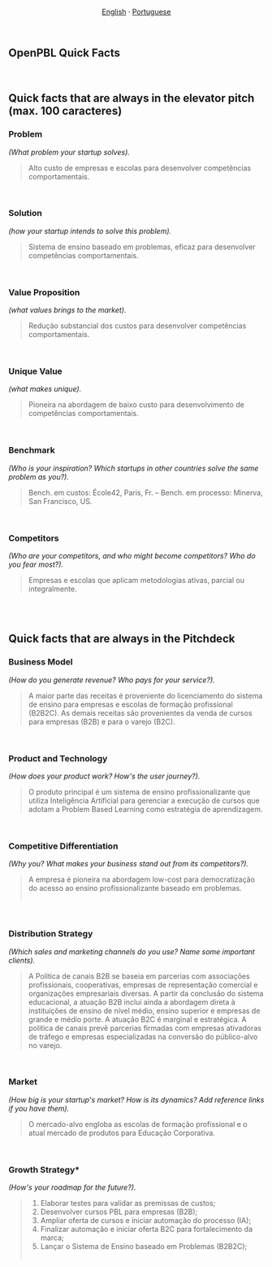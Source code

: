 
<p align="center">    
    <a href="#english">English</a>
    ·
    <a href="#portuguese">Portuguese</a>
</p>

<!--

<a name="english"></a>
<br>

## ABOUT OPEN-PBL

A 




<br>
<p align="center">    
    <a href="#english">English</a>
    ·
    <a href="#portuguese">Portuguese</a>
</p>

## <br>
<br><br><br><br><br><br><br><br><br><br><br><br><br><br><br><br><br><br><br><br><br><br><br><br><br>
<br><br><br><br><br><br><br><br><br><br><br><br><br><br><br><br><br><br><br><br><br><br><br><br><br>


<a name="spanish"></a> 
<br>

--> 

<a name="portuguese"></a> 
<br>

## OpenPBL Quick Facts

<br>

## Quick facts that are always in the elevator pitch (max. 100 caracteres)

### Problem
*(What problem your startup solves).*<br>
>Alto custo de empresas e escolas para desenvolver competências comportamentais.

<br>


### Solution 
*(how your startup intends to solve this problem).*<br>
>Sistema de ensino baseado em problemas, eficaz para desenvolver competências comportamentais. 

<br>

### Value Proposition 
*(what values brings to the market).*<br>
>Redução substancial dos custos para desenvolver competências comportamentais. 

<br>

### Unique Value
*(what makes unique).*<br>
>Pioneira na abordagem de baixo custo para desenvolvimento de competências comportamentais.

<br>

### Benchmark
*(Who is your inspiration? Which startups in other countries solve the same problem as you?).*<br>
>Bench. em custos: École42, Paris, Fr. – Bench. em processo: Minerva, San Francisco, US.

<br>

### Competitors
*(Who are your competitors, and who might become competitors? Who do you fear most?).*<br>
>Empresas e escolas que aplicam metodologias ativas, parcial ou integralmente.

<br><br>

## Quick facts that are always in the Pitchdeck

### Business Model 
*(How do you generate revenue? Who pays for your service?).*<br>
>A maior parte das receitas é proveniente do licenciamento do sistema de ensino para empresas e escolas de formação profissional (B2B2C). As demais receitas são provenientes da venda de cursos para empresas (B2B) e para o varejo (B2C).

<br>

### Product and Technology  
*(How does your product work? How's the user journey?).*<br>
>O produto principal é um sistema de ensino profissionalizante que utiliza Inteligência Artificial para gerenciar a execução de cursos que adotam a Problem Based Learning como estratégia de aprendizagem.

<br>

### Competitive Differentiation
*(Why you? What makes your business stand out from its competitors?).*<br>
>A empresa é pioneira na abordagem low-cost para democratização do acesso ao ensino profissionalizante baseado em problemas.<br><br>

<br>

### Distribution Strategy 
*(Which sales and marketing channels do you use? Name some important clients).*<br>
>A Política de canais B2B se baseia em parcerias com associações profissionais, cooperativas, empresas de representação comercial e organizações empresariais diversas. A partir da conclusão do sistema educacional, a atuação B2B inclui ainda a abordagem direta à instituições de ensino de nível médio, ensino superior e empresas de grande e médio porte.  A atuação B2C é marginal e estratégica. A politica de canais prevê parcerias firmadas com empresas ativadoras de tráfego e empresas especializadas na conversão do público-alvo no varejo.

<br>

### Market
*(How big is your startup's market? How is its dynamics? Add reference links if you have them).*<br>
>O mercado-alvo engloba as escolas de formação profissional e o atual mercado de produtos para Educação Corporativa.

<br>

### Growth Strategy*
*(How's your roadmap for the future?).*<br>
>1. Elaborar testes para validar as premissas de custos;
>2. Desenvolver cursos PBL para empresas (B2B);
>3. Ampliar oferta de cursos e iniciar automação do processo (IA);
>4. Finalizar automação e iniciar oferta B2C para fortalecimento da marca; 
>5. Lançar o Sistema de Ensino baseado em Problemas (B2B2C);<br><br>

<br>

## <br>


